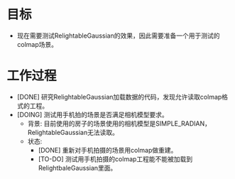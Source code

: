# 目标
- 现在需要测试RelightableGaussian的效果，因此需要准备一个用于测试的colmap场景。

# 工作过程
- [DONE] 研究RelightableGaussian加载数据的代码，发现允许读取colmap格式的工程。
- [DOING] 测试用手机拍的场景是否满足相机模型要求。
	- 背景: 目前使用的房子的场景使用的相机模型是SIMPLE_RADIAN，RelightableGaussian无法读取。
	- 状态:
		- [DONE] 重新对手机拍摄的场景用colmap做重建。
		- [TO-DO] 测试用手机拍摄的colmap工程能不能被加载到RelightbaleGaussian里面。